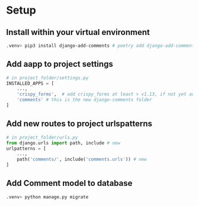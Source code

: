 # Setup

## Install within your virtual environment

```zsh
.venv> pip3 install django-add-comments # poetry add django-add-comments
```

## Add aapp to project settings

```python
# in project_folder/settings.py
INSTALLED_APPS = [
    ...,
    'crispy_forms',  # add crispy_forms at least > v1.13, if not yet added
    'comments' # this is the new django-comments folder
]
```

## Add new routes to project urlspatterns

```python
# in project_folder/urls.py
from django.urls import path, include # new
urlpatterns = [
    ...,
    path('comments/', include('comments.urls')) # new
]
```

## Add Comment model to database

```zsh
.venv> python manage.py migrate
```

